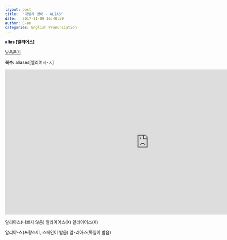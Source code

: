 ```yaml
---
layout: post
title:  "개발자 영어 - ALIAS"
date:   2017-11-09 16:40:59
author: C-an
categories: English Pronunciation
---
```


**alias [엘리어스]**

<a href="https://dict-dn.pstatic.net/naver/dic/naverdic/endic/pron/clear/us/012/012473.mp3?_lsu_sa_=3d98f054adcd36f6dc91017e3024acf50d7765b5a00f3f8461f2ea7a8b7267719e59a79a6685b474a9fd6d75932de08ed8bbc6c2e681544028de73d4eea8fe9c553ae1fb5bd8f4042863db77877b71ca">발음듣기</a>

**복수:** aliases[엘리어시-ㅅ]

<iframe width="945" height="480" src="https://www.youtube.com/embed/UhkIBGClbsY" frameborder="0" gesture="media" allowfullscreen></iframe>

알리아스(나쁘지 않음) 얼라이어스(X) 알라이어스(X)

알리야-스(프랑스어, 스페인어 발음)
알-리아스(독일어 발음)